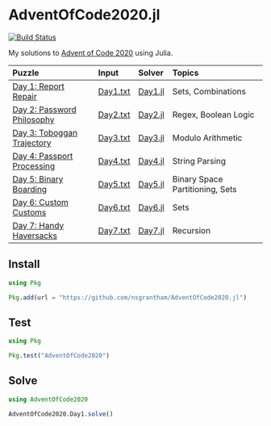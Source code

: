 # AdventOfCode2020.jl

[![Build Status](https://github.com/nsgrantham/AdventOfCode2020.jl/actions/workflows/CI.yml/badge.svg?branch=main)](https://github.com/nsgrantham/AdventOfCode2020.jl/actions/workflows/CI.yml?query=branch%3Amain)

My solutions to [Advent of Code 2020](https://adventofcode.com/2020) using Julia.

| Puzzle                                                              | Input                         | Solver                     | Topics                          |
|:--------------------------------------------------------------------|:------------------------------|:---------------------------|:--------------------------------|
| [Day 1: Report Repair](https://adventofcode.com/2020/day/1)         | [Day1.txt](./data/Day1.txt)   | [Day1.jl](./src/Day1.jl)   | Sets, Combinations              |
| [Day 2: Password Philosophy](https://adventofcode.com/2020/day/2)   | [Day2.txt](./data/Day2.txt)   | [Day2.jl](./src/Day2.jl)   | Regex, Boolean Logic            |
| [Day 3: Toboggan Trajectory](https://adventofcode.com/2020/day/3)   | [Day3.txt](./data/Day3.txt)   | [Day3.jl](./src/Day3.jl)   | Modulo Arithmetic               |
| [Day 4: Passport Processing](https://adventofcode.com/2020/day/4)   | [Day4.txt](./data/Day4.txt)   | [Day4.jl](./src/Day4.jl)   | String Parsing                  |
| [Day 5: Binary Boarding](https://adventofcode.com/2020/day/5)       | [Day5.txt](./data/Day5.txt)   | [Day5.jl](./src/Day5.jl)   | Binary Space Partitioning, Sets |
| [Day 6: Custom Customs](https://adventofcode.com/2020/day/6)        | [Day6.txt](./data/Day6.txt)   | [Day6.jl](./src/Day6.jl)   | Sets                            |
| [Day 7: Handy Haversacks](https://adventofcode.com/2020/day/7)      | [Day7.txt](./data/Day7.txt)   | [Day7.jl](./src/Day7.jl)   | Recursion                       |

## Install

```julia
using Pkg

Pkg.add(url = "https://github.com/nsgrantham/AdventOfCode2020.jl")
```

## Test

```julia
using Pkg

Pkg.test("AdventOfCode2020")
```

## Solve

```julia
using AdventOfCode2020

AdventOfCode2020.Day1.solve()
```
